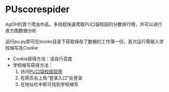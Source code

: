 # PUscorespider

AgOH的首个爬虫作品，多线程快速爬取PU口袋校园的分数排行榜，并可以进行直方图数据分析

运行pu.py即可在books目录下获取保存了数据的工作簿一份，首次运行需输入学校缩写及Cookie

* Cookie获得方法：请自行百度
* 学校缩写获得方法：
  1. 访问[PU口袋校园官网](http://www.pocketuni.net/)
  2. 在网页右上角“登录入口”处登录
  3. 在地址栏中即可找到学校缩写
